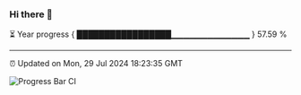 ### Hi there 👋

⏳ Year progress { █████████████████▁▁▁▁▁▁▁▁▁▁▁▁▁ } 57.59 %

---

⏰ Updated on Mon, 29 Jul 2024 18:23:35 GMT

![Progress Bar CI](https://github.com/liununu/liununu/workflows/Progress%20Bar%20CI/badge.svg)
